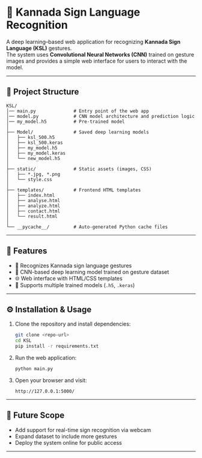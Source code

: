 # 🤟 Kannada Sign Language Recognition

A deep learning–based web application for recognizing **Kannada Sign Language (KSL)** gestures.  
The system uses **Convolutional Neural Networks (CNN)** trained on gesture images and provides a simple web interface for users to interact with the model.

---

## 📂 Project Structure

```
KSL/
│── main.py              # Entry point of the web app
│── model.py             # CNN model architecture and prediction logic
│── my_model.h5          # Pre-trained model
│
├── Model/               # Saved deep learning models
│   ├── ksl_500.h5
│   ├── ksl_500.keras
│   ├── my_model.h5
│   ├── my_model.keras
│   └── new_model.h5
│
├── static/              # Static assets (images, CSS)
│   ├── *.jpg, *.png
│   └── style.css
│
├── templates/           # Frontend HTML templates
│   ├── index.html
│   ├── analyse.html
│   ├── analyze.html
│   ├── contact.html
│   └── result.html
│
└── __pycache__/         # Auto-generated Python cache files
```

---

## 🚀 Features
- 📸 Recognizes Kannada sign language gestures  
- 🧠 CNN-based deep learning model trained on gesture dataset  
- 🌐 Web interface with HTML/CSS templates  
- 📂 Supports multiple trained models (`.h5`, `.keras`)  

---

## ⚙️ Installation & Usage

1. Clone the repository and install dependencies:
   ```bash
   git clone <repo-url>
   cd KSL
   pip install -r requirements.txt
   ```

2. Run the web application:
   ```bash
   python main.py
   ```

3. Open your browser and visit:
   ```
   http://127.0.0.1:5000/
   ```

---


## 📌 Future Scope
- Add support for real-time sign recognition via webcam  
- Expand dataset to include more gestures  
- Deploy the system online for public access  

---

